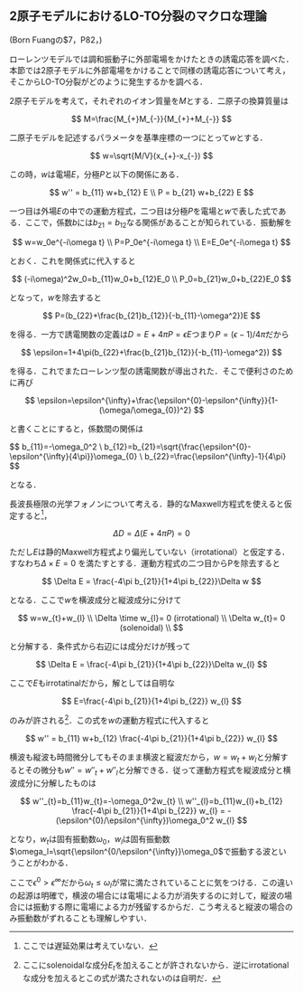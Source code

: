 


## 2原子モデルにおけるLO-TO分裂のマクロな理論

(Born Fuangの$7，P82，)

ローレンツモデルでは調和振動子に外部電場をかけたときの誘電応答を調べた．本節では2原子モデルに外部電場をかけることで同様の誘電応答について考え，そこからLO-TO分裂がどのように発生するかを調べる．

2原子モデルを考えて，それぞれのイオン質量を$M$とする．二原子の換算質量は

$$
M=\frac{M_{+}M_{-}}{M_{+}+M_{-}}
$$

二原子モデルを記述するパラメータを基準座標の一つにとって$w$とする．

$$
w=\sqrt{M/V}(x_{+}-x_{-})
$$

この時，$w$は電場$E$，分極$P$と以下の関係にある．

$$
w'' = b_{11} w+b_{12} E \\
P = b_{21} w+b_{22} E
$$

一つ目は外場$E$の中での運動方程式，二つ目は分極$P$を電場と$w$で表した式である．ここで，係数$b$には$b_{21}=b_{12}$なる関係があることが知られている．振動解を

$$
w=w_0e^{-i\omega t} \\
P=P_0e^{-i\omega t} \\
E=E_0e^{-i\omega t} 
$$

とおく．これを関係式に代入すると

$$
(-i\omega)^2w_0=b_{11}w_0+b_{12}E_0 \\
P_0=b_{21}w_0+b_{22}E_0 
$$

となって，$w$を除去すると

$$
P=(b_{22}+\frac{b_{21}b_{12}}{-b_{11}-\omega^2})E
$$

を得る．一方で誘電関数の定義は$D=E+4\pi P=\epsilon E$つまり$P=(\epsilon-1)/4\pi$だから

$$
\epsilon=1+4\pi(b_{22}+\frac{b_{21}b_{12}}{-b_{11}-\omega^2})
$$

を得る．これでまたローレンツ型の誘電関数が導出された．そこで便利さのために再び

$$
\epsilon=\epsilon^{\infty}+\frac{\epsilon^{0}-\epsilon^{\infty}}{1-(\omega/\omega_{0})^2}
$$

と書くことにすると，係数間の関係は

$$
b_{11}=-\omega_0^2 \\
b_{12}=b_{21}=\sqrt{\frac{\epsilon^{0}-\epsilon^{\infty}{4\pi}}\omega_{0} \\
b_{22}=\frac{\epsilon^{\infty}-1}{4\pi}
$$

となる．


長波長極限の光学フォノンについて考える．静的なMaxwell方程式を使えると仮定すると[^2]，

$$
\Delta D = \Delta (E+4\pi P) =0
$$

ただし$E$は静的Maxwell方程式より偏光していない（irrotational）と仮定する．すなわち$\Delta \times E = 0$ を満たすとする．運動方程式の二つ目からPを除去すると

$$
\Delta E = \frac{-4\pi b_{21}}{1+4\pi b_{22}}\Delta w
$$

となる．ここで$w$を横波成分と縦波成分に分けて

$$
w=w_{t}+w_{l} \\
\Delta \time w_{l}= 0  (irrotational) \\
\Delta w_{t}= 0 (solenoidal) \\
$$

と分解する．条件式から右辺には成分だけが残って

$$
\Delta E = \frac{-4\pi b_{21}}{1+4\pi b_{22}}\Delta w_{l}
$$

ここで$E$もirrotatinalだから，解としては自明な

$$
E=\frac{-4\pi b_{21}}{1+4\pi b_{22}} w_{l}
$$

のみが許される[^1]．この式を$w$の運動方程式に代入すると

$$
w'' = b_{11} w+b_{12} \frac{-4\pi b_{21}}{1+4\pi b_{22}} w_{l}
$$

横波も縦波も時間微分してもそのまま横波と縦波だから，$w=w_{t}+w_{l}$と分解するとその微分も$w''=w''_{t}+w''_{l}$と分解できる．従って運動方程式を縦波成分と横波成分に分解したものは

$$
w''_{t}=b_{11}w_{t}=-\omega_0^2w_{t} \\
w''_{l}=b_{11}w_{l}+b_{12} \frac{-4\pi b_{21}}{1+4\pi b_{22}} w_{l} = -(\epsilon^{0}/\epsilon^{\infty})\omega_0^2 w_{l}
$$

となり，$w_{t}$は固有振動数$\omega_0$，$w_{l}$は固有振動数$\omega_l=\sqrt{\epsilon^{0/\epsilon^{\infty}}\omega_0$で振動する波ということがわかる．

ここで$\epsilon^{0}>\epsilon^{\infty}$だから$\omega_{t}\le \omega_{l}$が常に満たされていることに気をつける．この違いの起源は明確で，横波の場合には電場による力が消失するのに対して，縦波の場合には振動する際に電場による力が残留するからだ．こう考えると縦波の場合のみ振動数がずれることも理解しやすい．


[^1]: ここにsolenoidalな成分$E_{t}$を加えることが許されないから．逆にirrotationalな成分を加えるとこの式が満たされないのは自明だ．

[^2]: ここでは遅延効果は考えていない．